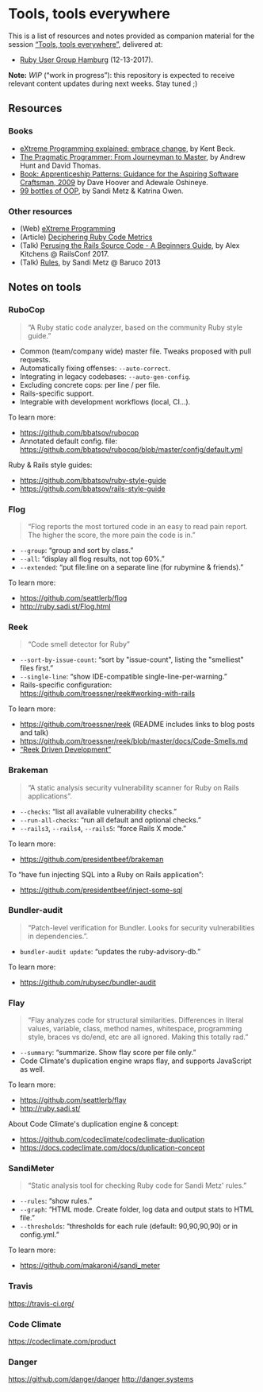 # Tools, tools everywhere

This is a list of resources and notes provided as companion material for the session [“Tools, tools everywhere”](http://hamburg.onruby.de/topics/tools-tools-everywhere-571), delivered at:

- [Ruby User Group Hamburg](http://hamburg.onruby.de/) (12-13-2017).

__Note:__ _WIP_ (“work in progress”): this repository is expected to receive relevant content updates during next weeks. Stay tuned ;)

## Resources

### Books

- [eXtreme Programming explained: embrace change](https://www.amazon.com/Extreme-Programming-Explained-Embrace-Change/dp/0321278658), by Kent Beck.
- [The Pragmatic Programmer: From Journeyman to Master](https://www.amazon.com/Pragmatic-Programmer-Journeyman-Master/dp/020161622X), by Andrew Hunt and David Thomas.
- [Book: Apprenticeship Patterns: Guidance for the Aspiring Software Craftsman, 2009](https://www.amazon.de/Apprenticeship-Patterns-Guidance-Aspiring-Craftsman/dp/0596518382) by Dave Hoover and Adewale Oshineye.
- [99 bottles of OOP](https://www.sandimetz.com/99bottles/), by Sandi Metz & Katrina Owen.

### Other resources

- (Web) [eXtreme Programming](http://extremeprogramming.org)
- (Article) [Deciphering Ruby Code Metrics](https://codeclimate.com/blog/deciphering-ruby-code-metrics/)
- (Talk) [Perusing the Rails Source Code - A Beginners Guide](https://www.youtube.com/watch?v=Q_MpGRfnY5s), by Alex Kitchens @ RailsConf 2017.
- (Talk) [Rules](https://youtu.be/npOGOmkxuio), by Sandi Metz @ Baruco 2013

## Notes on tools

### RuboCop

> “A Ruby static code analyzer, based on the community Ruby style guide.”

- Common (team/company wide) master file. Tweaks proposed with pull requests.
- Automatically fixing offenses: `--auto-correct`.
- Integrating in legacy codebases: `--auto-gen-config`.
- Excluding concrete cops: per line / per file.
- Rails-specific support.
- Integrable with development workflows (local, CI...).

To learn more:

- https://github.com/bbatsov/rubocop
- Annotated default config. file: https://github.com/bbatsov/rubocop/blob/master/config/default.yml

Ruby & Rails style guides:

- https://github.com/bbatsov/ruby-style-guide
- https://github.com/bbatsov/rails-style-guide

### Flog

> “Flog reports the most tortured code in an easy to read pain report. The higher the score, the more pain the code is in.”

- `--group`: “group and sort by class.”
- `--all`: “display all flog results, not top 60%.”
- `--extended`: “put file:line on a separate line (for rubymine & friends).”

To learn more:

- https://github.com/seattlerb/flog
- http://ruby.sadi.st/Flog.html

### Reek

> “Code smell detector for Ruby”

- `--sort-by-issue-count`: “sort by "issue-count", listing the "smelliest" files first.”
- `--single-line`: “show IDE-compatible single-line-per-warning.”
- Rails-specific configuration: https://github.com/troessner/reek#working-with-rails

To learn more:

- https://github.com/troessner/reek (README includes links to blog posts and talk)
- https://github.com/troessner/reek/blob/master/docs/Code-Smells.md
- [“Reek Driven Development”](https://github.com/troessner/reek/blob/master/docs/Reek-Driven-Development.md)


### Brakeman

> “A static analysis security vulnerability scanner for Ruby on Rails applications”.

- `--checks`: “list all available vulnerability checks.”
- `--run-all-checks`: “run all default and optional checks.”
- `--rails3`, `--rails4`, `--rails5`: “force Rails X mode.”

To learn more:

- https://github.com/presidentbeef/brakeman

To “have fun injecting SQL into a Ruby on Rails application”:

- https://github.com/presidentbeef/inject-some-sql

### Bundler-audit

> “Patch-level verification for Bundler. Looks for security vulnerabilities in dependencies.”.

- `bundler-audit update`: “updates the ruby-advisory-db.”

To learn more:

- https://github.com/rubysec/bundler-audit

### Flay

> “Flay analyzes code for structural similarities. Differences in literal values, variable, class, method names, whitespace, programming style, braces vs do/end, etc are all ignored. Making this totally rad.”

- `--summary`: “summarize. Show flay score per file only.”
- Code Climate's duplication engine wraps flay, and supports JavaScript as well.

To learn more:

- https://github.com/seattlerb/flay
- http://ruby.sadi.st/

About Code Climate's duplication engine & concept:

- https://github.com/codeclimate/codeclimate-duplication
- https://docs.codeclimate.com/docs/duplication-concept

### SandiMeter

> “Static analysis tool for checking Ruby code for Sandi Metz' rules.”

- `--rules`: “show rules.”
- `--graph`: “HTML mode. Create folder, log data and output stats to HTML file.”
- `--thresholds`: “thresholds for each rule (default: 90,90,90,90) or in config.yml.”

To learn more:

- https://github.com/makaroni4/sandi_meter

### Travis

https://travis-ci.org/

### Code Climate

https://codeclimate.com/product

### Danger

https://github.com/danger/danger
http://danger.systems
